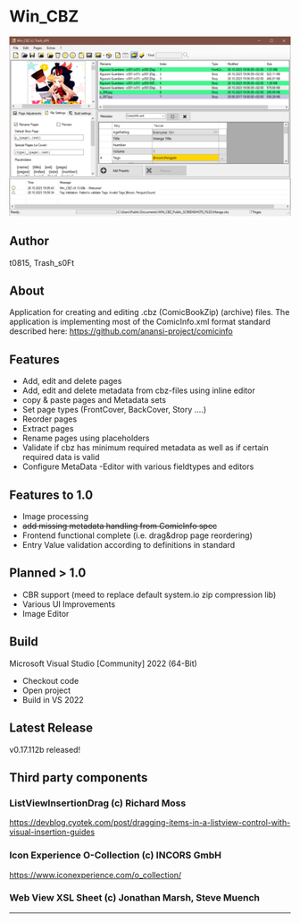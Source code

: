 # Win_CBZ

![Screenshot](/meta/Screenshot.png)

## Author

t0815, Trash_s0Ft

## About

Application for creating and editing .cbz (ComicBookZip)
(archive) files. The application is implementing most of the ComicInfo.xml format
standard described here: https://github.com/anansi-project/comicinfo

## Features

- Add, edit and delete pages
- Add, edit and delete metadata from cbz-files using inline editor
- copy & paste pages and Metadata sets
- Set page types (FrontCover, BackCover, Story ....)
- Reorder pages
- Extract pages
- Rename pages using placeholders
- Validate if cbz has minimum required metadata as well as if certain required data is valid
- Configure MetaData -Editor with various fieldtypes and editors

## Features to 1.0

- Image processing
- ~~add missing metadata handling from ComicInfo spec~~
- Frontend functional complete (i.e. drag&drop page reordering)
- Entry Value validation according to definitions in standard

## Planned > 1.0

- CBR support (meed to replace default system.io zip compression lib)
- Various UI Improvements
- Image Editor

## Build

Microsoft Visual Studio [Community] 2022 (64-Bit) 

- Checkout code
- Open project
- Build in VS 2022

## Latest Release

v0.17.112b released!

## Third party components

### ListViewInsertionDrag (c) Richard Moss

https://devblog.cyotek.com/post/dragging-items-in-a-listview-control-with-visual-insertion-guides


### Icon Experience O-Collection (c) INCORS GmbH

https://www.iconexperience.com/o_collection/


### Web View XSL Sheet (c) Jonathan Marsh, Steve Muench

***
